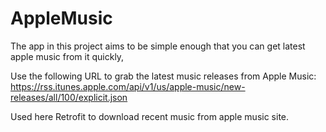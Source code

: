 # AppleMusic

The app in this project aims to be simple enough that you can get latest apple music from it quickly,

Use the following URL to grab the latest music releases from Apple Music:
https://rss.itunes.apple.com/api/v1/us/apple-music/new-releases/all/100/explicit.json

Used here Retrofit to download recent music from apple music site.




